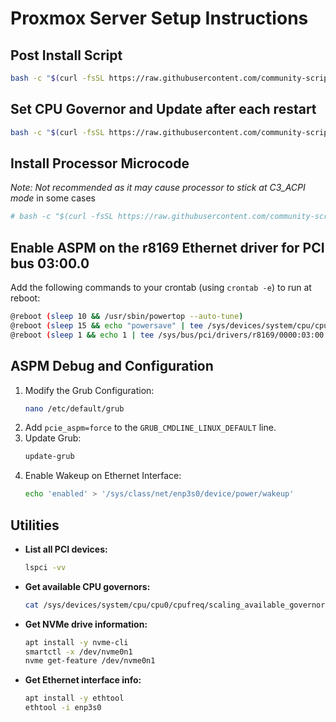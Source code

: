 # Proxmox Server Setup Instructions

## Post Install Script
```bash
bash -c "$(curl -fsSL https://raw.githubusercontent.com/community-scripts/ProxmoxVE/main/tools/pve/post-pve-install.sh)"
```

## Set CPU Governor and Update after each restart
```bash
bash -c "$(curl -fsSL https://raw.githubusercontent.com/community-scripts/ProxmoxVE/main/tools/pve/scaling-governor.sh)"
```

## Install Processor Microcode
*Note: Not recommended as it may cause processor to stick at C3_ACPI mode* in some cases
```bash
# bash -c "$(curl -fsSL https://raw.githubusercontent.com/community-scripts/ProxmoxVE/main/tools/pve/microcode.sh)"
```

## Enable ASPM on the r8169 Ethernet driver for PCI bus 03:00.0
Add the following commands to your crontab (using `crontab -e`) to run at reboot:
```bash
@reboot (sleep 10 && /usr/sbin/powertop --auto-tune)
@reboot (sleep 15 && echo "powersave" | tee /sys/devices/system/cpu/cpu*/cpufreq/scaling_governor)
@reboot (sleep 1 && echo 1 | tee /sys/bus/pci/drivers/r8169/0000:03:00.0/link/l1_2_aspm)
```

## ASPM Debug and Configuration
1. Modify the Grub Configuration:
   ```bash
   nano /etc/default/grub
   ```
2. Add `pcie_aspm=force` to the `GRUB_CMDLINE_LINUX_DEFAULT` line.
3. Update Grub:
   ```bash
   update-grub
   ```
4. Enable Wakeup on Ethernet Interface:
   ```bash
   echo 'enabled' > '/sys/class/net/enp3s0/device/power/wakeup'
   ```

## Utilities
- **List all PCI devices:**
  ```bash
  lspci -vv
  ```
- **Get available CPU governors:**
  ```bash
  cat /sys/devices/system/cpu/cpu0/cpufreq/scaling_available_governors
  ```
- **Get NVMe drive information:**
  ```bash
  apt install -y nvme-cli
  smartctl -x /dev/nvme0n1
  nvme get-feature /dev/nvme0n1
  ```
- **Get Ethernet interface info:**
  ```bash
  apt install -y ethtool
  ethtool -i enp3s0
  ```
